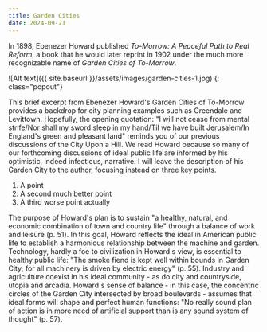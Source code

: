 ```yaml
---
title: Garden Cities
date: 2024-09-21
---
```

In 1898, Ebenezer Howard published _To-Morrow: A Peaceful Path to Real Reform_,
a book that he would later reprint in 1902 under the much more recognizable name of _Garden Cities of To-Morrow_.

![Alt text]({{ site.baseurl }}/assets/images/garden-cities-1.jpg)
{: class="popout"}

This brief excerpt from Ebenezer Howard's Garden Cities of To-Morrow provides a backdrop for city planning examples such as Greendale and Levittown. Hopefully, the opening quotation: "I will not cease from mental strife/Nor shall my sword sleep in my hand/Til we have built Jerusalem/In England's green and pleasant land" reminds you of our previous discussions of the City Upon a Hill. We read Howard because so many of our forthcoming discussions of ideal public life are informed by his optimistic, indeed infectious, narrative. I will leave the description of his Garden City to the author, focusing instead on three key points.

1. A point
2. A second much better point
3. A third worse point actually

The purpose of Howard's plan is to sustain "a healthy, natural, and economic combination of town and country life" through a balance of work and leisure (p. 51). In this goal, Howard reflects the ideal in American public life to establish a harmonious relationship between the machine and garden. Technology, hardly a foe to civilization in Howard's view, is essential to healthy public life: "The smoke fiend is kept well within bounds in Garden City; for all machinery is driven by electric energy" (p. 55). Industry and agriculture coexist in his ideal community - as do city and countryside, utopia and arcadia. Howard's sense of balance - in this case, the concentric circles of the Garden City intersected by broad boulevards - assumes that ideal forms will shape and perfect human functions: "No really sound plan of action is in more need of artificial support than is any sound system of thought" (p. 57).

